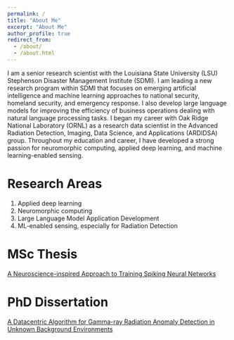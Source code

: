 ```yaml
---
permalink: /
title: "About Me"
excerpt: "About Me"
author_profile: true
redirect_from: 
  - /about/
  - /about.html
---
```


I am a senior research scientist with the Louisiana State University (LSU) Stephenson Disaster Management Institute (SDMI). I am leading a new research program within SDMI that focuses on emerging artificial intelligence and machine learning approaches to national security, homeland security, and emergency response. I also develop large language models for improving the efficiency of business operations dealing with natural language processing tasks. I began my career with Oak Ridge National Laboratory (ORNL) as a research data scientist in the Advanced Radiation Detection, Imaging, Data Science, and Applications (ARDIDSA) group. Throughout my education and career, I have developed a strong passion for neuromorphic computing, applied deep learning, and machine learning-enabled sensing.

Research Areas
======
1. Applied deep learning
2. Neuromorphic computing
3. Large Language Model Application Development
4. ML-enabled sensing, especially for Radiation Detection

MSc Thesis
======
[A Neuroscience-inspired Approach to Training Spiking Neural Networks](https://trace.tennessee.edu/cgi/viewcontent.cgi?article=7158&context=utk_gradthes)

PhD Dissertation
======
[A Datacentric Algorithm for Gamma-ray Radiation Anomaly Detection in Unknown Background Environments](https://trace.tennessee.edu/utk_graddiss/6943/)


